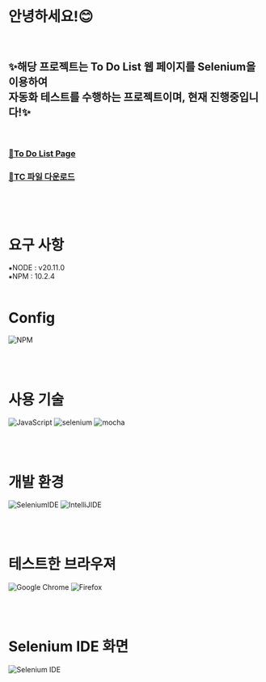 <h1>안녕하세요!😊</h1>
<br/>

<h2>✨해당 프로젝트는 To Do List 웹 페이지를 Selenium을 이용하여 
<br/>자동화 테스트를 수행하는 프로젝트이며, 현재 진행중입니다!✨</h2>
<br/>

<h3>
  
[📌To Do List Page](http://todo.wooyu.world/)
</h3>
<h3>
  
[📄TC 파일 다운로드](https://github.com/onyu1/Todo_Selenium/raw/master/Selenium_To%20Do%20List_Test%20Case_v1.1_%ED%85%8C%EC%8A%A4%ED%8A%B8%20%EA%B2%B0%EA%B3%BC_20240317.xlsx)
</h3>

<h3>
<br/>
<br/>
<h1>요구 사항</h1>
⁕NODE : v20.11.0
<br/>  
⁕NPM : 10.2.4

<br/>
<br/>
<h1>Config</h1>


![NPM](https://img.shields.io/badge/npm-CB3837.svg?style=for-the-badge&logo=npm&logoColor=white)



<br/>
<br/>
<h1>사용 기술</h1>


![JavaScript](https://img.shields.io/badge/javascript-%23323330.svg?style=for-the-badge&logo=javascript&logoColor=%23F7DF1E)
![selenium](https://img.shields.io/badge/selenium-43B02A.svg?style=for-the-badge&logo=selenium&logoColor=white)
![mocha](https://img.shields.io/badge/mocha-8D6748.svg?style=for-the-badge&logo=mocha&logoColor=white)

<br/>
<br/>
<h1>개발 환경</h1>


![SeleniumIDE](https://img.shields.io/badge/SeleniumIDE-205081.svg?style=for-the-badge&logo=Selenium&logoColor=white)
![IntelliJIDE](https://img.shields.io/badge/IntelliJIDE-000000.svg?style=for-the-badge&logo=intellijidea&logoColor=white)


<br/>
<br/>
<h1>테스트한 브라우져</h1>




![Google Chrome](https://img.shields.io/badge/Google%20Chrome-4285F4?style=for-the-badge&logo=GoogleChrome&logoColor=white)
![Firefox](https://img.shields.io/badge/Firefox-FF7139?style=for-the-badge&logo=Firefox-Browser&logoColor=white)


<br/>
<br/>
<h1>Selenium IDE 화면</h1>


![Selenium IDE](https://github.com/onyu1/Todo_Selenium/assets/121859040/76c64de4-f72c-41c7-937c-4b8120a1615f)
